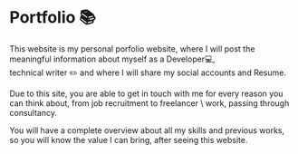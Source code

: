 
# Portfolio :books:

This website is my personal porfolio website, where I will post the meaningful information about myself as a Developer:computer:, \
technical writer :pencil2: and where I will share my social accounts and Resume. 

Due to this site, you are able to get in touch with me for every reason you can think about, from job recruitment to freelancer  \ 
work, passing through consultancy. 

You will have a complete overview about all my skills and previous works, so you will know the value I can bring, after seeing this website.

